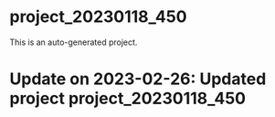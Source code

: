 # project_20230118_450

This is an auto-generated project.

# Update on 2023-02-26: Updated project project_20230118_450
